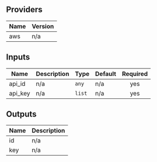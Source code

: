 ## Providers

| Name | Version |
|------|---------|
| aws | n/a |

## Inputs

| Name | Description | Type | Default | Required |
|------|-------------|------|---------|:-----:|
| api\_id | n/a | `any` | n/a | yes |
| api\_key | n/a | `list` | n/a | yes |

## Outputs

| Name | Description |
|------|-------------|
| id | n/a |
| key | n/a |

